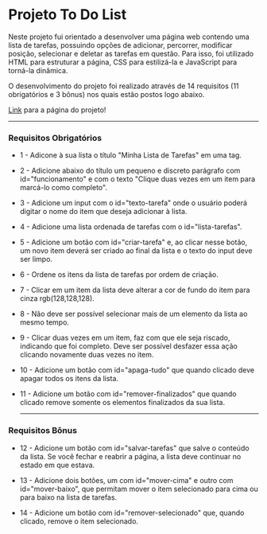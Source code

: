# Projeto To Do List

Neste projeto fui orientado a desenvolver uma página web contendo uma lista de tarefas, possuindo opções de adicionar, percorrer, modificar posição, selecionar e deletar as tarefas em questão. Para isso, foi utilizado HTML para estruturar a página, CSS para estilizá-la e JavaScript para torná-la dinâmica.

O desenvolvimento do projeto foi realizado através de 14 requisitos (11 obrigatórios e 3 bônus) nos quais estão postos logo abaixo.

[Link](https://lucas-almeida-sd.github.io/Trybe-Projeto_4-Todo_List/) para a página do projeto!
___

### Requisitos Obrigatórios

- 1 - Adicone à sua lista o título "Minha Lista de Tarefas" em uma tag.

- 2 - Adicione abaixo do título um pequeno e discreto parágrafo com id="funcionamento" e com o texto "Clique duas vezes em um item para marcá-lo como completo".

- 3 - Adicione um input com o id="texto-tarefa" onde o usuário poderá digitar o nome do item que deseja adicionar à lista.

- 4 - Adicione uma lista ordenada de tarefas com o id="lista-tarefas".

- 5 - Adicione um botão com id="criar-tarefa" e, ao clicar nesse botão, um novo item deverá ser criado ao final da lista e o texto do input deve ser limpo.

- 6 - Ordene os itens da lista de tarefas por ordem de criação.

- 7 - Clicar em um item da lista deve alterar a cor de fundo do item para cinza rgb(128,128,128).

- 8 - Não deve ser possível selecionar mais de um elemento da lista ao mesmo tempo.

- 9 - Clicar duas vezes em um item, faz com que ele seja riscado, indicando que foi completo. Deve ser possível desfazer essa ação clicando novamente duas vezes no item.

- 10 - Adicione um botão com id="apaga-tudo" que quando clicado deve apagar todos os itens da lista.

- 11 - Adicione um botão com id="remover-finalizados" que quando clicado remove somente os elementos finalizados da sua lista.
  ___

### Requisitos Bônus

- 12 - Adicione um botão com id="salvar-tarefas" que salve o conteúdo da lista. Se você fechar e reabrir a página, a lista deve continuar no estado em que estava.

- 13 - Adicione dois botões, um com id="mover-cima" e outro com id="mover-baixo", que permitam mover o item selecionado para cima ou para baixo na lista de tarefas.

- 14 - Adicione um botão com id="remover-selecionado" que, quando clicado, remove o item selecionado.